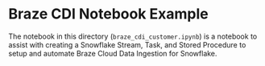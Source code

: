 # Braze CDI Notebook Example

The notebook in this directory (`braze_cdi_customer.ipynb`) is a notebook to assist with creating a Snowflake Stream, Task, and Stored Procedure to setup and automate Braze Cloud Data Ingestion for Snowflake.
